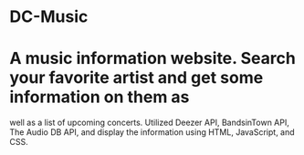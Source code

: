 # DC-Music
# A music information website. Search your favorite artist and get some information on them as
well as a list of upcoming concerts.
Utilized Deezer API, BandsinTown API, The Audio DB API, and display the information using
HTML, JavaScript, and CSS.
